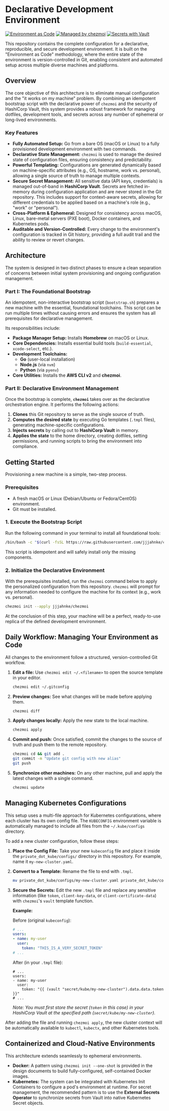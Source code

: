 # Declarative Development Environment

[![Environment as Code](https://img.shields.io/badge/methodology-Environment%20as%20Code-blue)](https://www.chezmoi.io/) [![Managed by chezmoi](https://img.shields.io/badge/managed%20by-chezmoi-brightgreen)](https://www.chezmoi.io/) [![Secrets with Vault](https://img.shields.io/badge/secrets-HashiCorp%20Vault-lightgrey)](https://www.hashicorp.com/products/vault)

This repository contains the complete configuration for a declarative, reproducible, and secure development environment. It is built on the "Environment as Code" methodology, where the entire state of the environment is version-controlled in Git, enabling consistent and automated setup across multiple diverse machines and platforms.

## Overview

The core objective of this architecture is to eliminate manual configuration and the "it works on my machine" problem. By combining an idempotent bootstrap script with the declarative power of `chezmoi` and the security of HashiCorp Vault, this system provides a robust framework for managing dotfiles, development tools, and secrets across any number of ephemeral or long-lived environments.

### Key Features

*   **Fully Automated Setup:** Go from a bare OS (macOS or Linux) to a fully provisioned development environment with two commands.
*   **Declarative State Management:** `chezmoi` is used to manage the desired state of configuration files, ensuring consistency and predictability.
*   **Powerful Templating:** Configurations are generated dynamically based on machine-specific attributes (e.g., OS, hostname, work vs. personal), allowing a single source of truth to manage multiple contexts.
*   **Secure Secret Management:** All sensitive data (API keys, credentials) is managed out-of-band in **HashiCorp Vault**. Secrets are fetched in-memory during configuration application and are never stored in the Git repository. This includes support for context-aware secrets, allowing for different credentials to be applied based on a machine's role (e.g., "work" or "personal").
*   **Cross-Platform & Ephemeral:** Designed for consistency across macOS, Linux, bare-metal servers (PXE boot), Docker containers, and Kubernetes pods.
*   **Auditable and Version-Controlled:** Every change to the environment's configuration is tracked in Git history, providing a full audit trail and the ability to review or revert changes.

## Architecture

The system is designed in two distinct phases to ensure a clean separation of concerns between initial system provisioning and ongoing configuration management.

### Part I: The Foundational Bootstrap

An idempotent, non-interactive bootstrap script (`bootstrap.sh`) prepares a new machine with the essential, foundational toolchains. This script can be run multiple times without causing errors and ensures the system has all prerequisites for declarative management.

Its responsibilities include:
- **Package Manager Setup:** Installs **Homebrew** on macOS or Linux.
- **Core Dependencies:** Installs essential build tools (`build-essential`, `xcode-select`, etc.).
- **Development Toolchains:**
    - **Go** (user-local installation)
    - **Node.js** (via `nvm`)
    - **Python** (via `pyenv`)
- **Core Utilities:** Installs the **AWS CLI v2** and **chezmoi**.

### Part II: Declarative Environment Management

Once the bootstrap is complete, **`chezmoi`** takes over as the declarative orchestration engine. It performs the following actions:
1.  **Clones** this Git repository to serve as the single source of truth.
2.  **Computes the desired state** by executing Go templates (`.tmpl` files), generating machine-specific configurations.
3.  **Injects secrets** by calling out to **HashiCorp Vault** in memory.
4.  **Applies the state** to the home directory, creating dotfiles, setting permissions, and running scripts to bring the environment into compliance.

## Getting Started

Provisioning a new machine is a simple, two-step process.

### Prerequisites
- A fresh macOS or Linux (Debian/Ubuntu or Fedora/CentOS) environment.
- Git must be installed.

### 1. Execute the Bootstrap Script

Run the following command in your terminal to install all foundational tools:

```bash
/bin/bash -c "$(curl -fsSL https://raw.githubusercontent.com/jjjahnke/chezmoi/main/bootstrap.sh)"
```

This script is idempotent and will safely install only the missing components.

### 2. Initialize the Declarative Environment

With the prerequisites installed, run the `chezmoi` command below to apply the personalized configuration from this repository. `chezmoi` will prompt for any information needed to configure the machine for its context (e.g., work vs. personal).

```bash
chezmoi init --apply jjjahnke/chezmoi
```

At the conclusion of this step, your machine will be a perfect, ready-to-use replica of the defined development environment.

## Daily Workflow: Managing Your Environment as Code

All changes to the environment follow a structured, version-controlled Git workflow.

1.  **Edit a file:** Use `chezmoi edit ~/.<filename>` to open the source template in your editor.
    ```bash
    chezmoi edit ~/.gitconfig
    ```
2.  **Preview changes:** See what changes will be made before applying them.
    ```bash
    chezmoi diff
    ```
3.  **Apply changes locally:** Apply the new state to the local machine.
    ```bash
    chezmoi apply
    ```
4.  **Commit and push:** Once satisfied, commit the changes to the source of truth and push them to the remote repository.
    ```bash
    chezmoi cd && git add .
    git commit -m "Update git config with new alias"
    git push
    ```
5.  **Synchronize other machines:** On any other machine, pull and apply the latest changes with a single command.
    ```bash
    chezmoi update
    ```

## Managing Kubernetes Configurations

This setup uses a multi-file approach for Kubernetes configurations, where each cluster has its own config file. The `KUBECONFIG` environment variable is automatically managed to include all files from the `~/.kube/configs` directory.

To add a new cluster configuration, follow these steps:

1.  **Place the Config File:** Take your new `kubeconfig` file and place it inside the `private_dot_kube/configs/` directory in this repository. For example, name it `my-new-cluster.yaml`.

2.  **Convert to a Template:** Rename the file to end with `.tmpl`.
    ```bash
    mv private_dot_kube/configs/my-new-cluster.yaml private_dot_kube/configs/my-new-cluster.yaml.tmpl
    ```

3.  **Secure the Secrets:** Edit the new `.tmpl` file and replace any sensitive information (like `token`, `client-key-data`, or `client-certificate-data`) with `chezmoi`'s `vault` template function.

    **Example:**

    Before (original `kubeconfig`):
    ```yaml
    # ...
    users:
    - name: my-user
      user:
        token: "THIS_IS_A_VERY_SECRET_TOKEN"
    # ...
    ```

    After (in your `.tmpl` file):
    ```go-template
    # ...
    users:
    - name: my-user
      user:
        token: "{{ (vault "secret/kube/my-new-cluster").data.data.token }}"
    # ...
    ```
    *Note: You must first store the secret (`token` in this case) in your HashiCorp Vault at the specified path (`secret/kube/my-new-cluster`).*

After adding the file and running `chezmoi apply`, the new cluster context will be automatically available to `kubectl`, `kubectx`, and other Kubernetes tools.

## Containerized and Cloud-Native Environments

This architecture extends seamlessly to ephemeral environments.

-   **Docker:** A pattern using `chezmoi init --one-shot` is provided in the design documents to build fully-configured, self-contained Docker images.
-   **Kubernetes:** The system can be integrated with Kubernetes Init Containers to configure a pod's environment at runtime. For secret management, the recommended pattern is to use the **External Secrets Operator** to synchronize secrets from Vault into native Kubernetes Secret objects.
